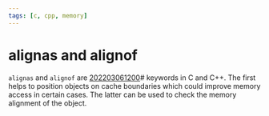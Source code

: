 ```yaml
---
tags: [c, cpp, memory]
---
```


# alignas and alignof

`alignas` and `alignof` are [202203061200](202203061200.md)# keywords in C and C++. The first
helps to position objects on cache boundaries which could improve memory access
in certain cases. The latter can be used to check the memory alignment of the
object.
